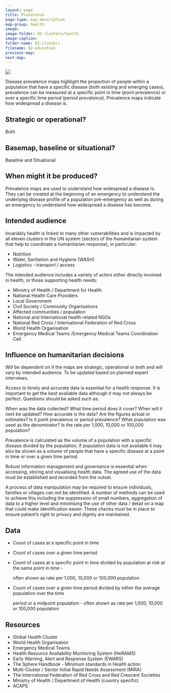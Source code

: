 ```yaml
---
layout: page
title: Prevalence
page-type: map-description
map-group: health
image: 
image-folder: 02-clusters/health
image-caption: 
folder-name: 02-clusters
filename: 02-education
previous-map: 
next-map: 
---
```


![](../../.gitbook/assets/health_prevalence.jpg)

Disease prevalence maps highlight the proportion of people within a population that have a specific disease \(both existing and emerging cases\), prevalence can be measured at a specific point in time \(point prevalence\) or over a specific time period \(period prevalence\). Prevalence maps indicate how widespread a disease is.

## Strategic or operational? 

Both

## Basemap, baseline or situational? 

Baseline and Situational

## When might it be produced? 

Prevalence maps are used to understand how widespread a disease is. They can be created at the beginning of an emergency to understand the underlying disease profile of a population pre-emergency as well as during an emergency to understand how widespread a disease has become.

## Intended audience 

Invariably health is linked to many other vulnerabilities and is impacted by all eleven clusters in the UN system \(sectors of the humanitarian system that help to coordinate a humanitarian response\), in particular:

* Nutrition
* Water, Sanitation and Hygiene \(WASH\)
* Logistics - transport / access

The intended audience includes a variety of actors either directly involved in health, or those supporting health needs:

* Ministry of Health / Department for Health
* National Health Care Providers
* Local Government
* Civil Society / Community Organisations
* Affected communities / population
* National and International health related NGOs
* National Red Cross / International Federation of Red Cross
* World Health Organisation
* Emergency Medical Teams /Emergency Medical Teams Coordination Cell

## Influence on humanitarian decisions 

Will be dependent on if the maps are strategic, operational or both and will vary by intended audience. To be updated based on planned expert interviews.

Access to timely and accurate data is essential for a health response. It is important to get the best available data although it may not always be perfect. Questions should be asked such as:

When was the data collected? What time period does it cover? When will it next be updated? How accurate is the data? Are the figures actual or estimates? Is it point prevalence or period prevalence? What population was used as the denominator? Is the rate per 1,000, 10,000 or 100,000 population?

Prevalence is calculated as the volume of a population with a specific disease divided by the population, if population data is not available it may also be shown as a volume of people that have a specific disease at a point in time or over a given time period.

Robust information management and governance is essential when accessing, storing and visualising health data. The agreed use of the data must be established and recorded from the outset.

A process of data manipulation may be required to ensure individuals, families or villages can not be identified. A number of methods can be used to achieve this including the suppression of small numbers, aggregation of data to a higher level and minimising the use of other data / detail on a map that could make identification easier. These checks must be in place to ensure patient’s right to privacy and dignity are maintained.

## Data

* Count of cases at a specific point in time
* Count of cases over a given time period
* Count of cases at a specific point in time divided by population at risk at the same point in time -

  often shown as rate per 1,000, 10,000 or 100,000 population

* Count of cases over a given time period divided by either the average population over the time

  period or a midpoint population - often shown as rate per 1,000, 10,000 or 100,000 population

## Resources

* Global Health Cluster
* World Health Organisation
* Emergency Medical Teams
* Health Resource Availability Monitoring System \(HeRAMS\)
* Early Warning, Alert and Response System \(EWARS\)
* The Sphere Handbook - Minimum standards in Health action
* Multi-Cluster / Sector Initial Rapid Needs Assessment \(MIRA\)
* The International Federation of Red Cross and Red Crescent Societies
* Ministry of Health / Department of Health \(country specific\)
* ACAPS

